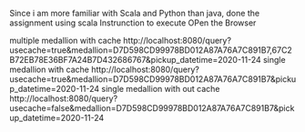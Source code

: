 Since i am more familiar with Scala and Python than java, done the assignment using scala
Instrunction to execute 
   OPen the Browser
   
   multiple medallion with cache
http://localhost:8080/query?usecache=true&medallion=D7D598CD99978BD012A87A76A7C891B7,67C2B72EB78E36BF7A24B7D432686767&pickup_datetime=2020-11-24
single medallion with cache
http://localhost:8080/query?usecache=true&medallion=D7D598CD99978BD012A87A76A7C891B7&pickup_datetime=2020-11-24
single medallion with out cache
http://localhost:8080/query?usecache=false&medallion=D7D598CD99978BD012A87A76A7C891B7&pickup_datetime=2020-11-24
